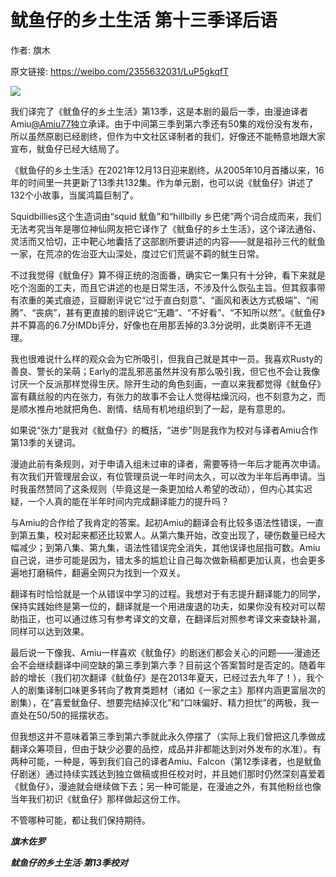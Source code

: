 # 鱿鱼仔的乡土生活 第十三季译后语

作者: 旗木

原文链接: https://weibo.com/2355632031/LuP5gkqfT

![](/image/鱿鱼仔的乡土生活%20第十三季译后语.webp)

我们译完了《鱿鱼仔的乡土生活》第13季，这是本剧的最后一季，由漫迪译者Amiu[@Amiu77](https://weibo.com/n/Amiu77)独立承译。由于中间第三季到第六季还有50集的戏份没有发布，所以虽然原剧已经剧终，但作为中文社区译制者的我们，好像还不能畅意地跟大家宣布，鱿鱼仔已经大结局了。

《鱿鱼仔的乡土生活》在2021年12月13日迎来剧终，从2005年10月首播以来，16年的时间里一共更新了13季共132集。作为单元剧，也可以说《鱿鱼仔》讲述了132个小故事，当属鸿篇巨制了。

Squidbillies这个生造词由“squid 鱿鱼”和“hillbilly 乡巴佬”两个词合成而来，我们无法考究当年是哪位神仙网友把它译作了《鱿鱼仔的乡土生活》，这个译法通俗、灵活而又恰切，正中靶心地囊括了这部剧所要讲述的内容——就是祖孙三代的鱿鱼一家，在荒凉的佐治亚大山深处，度过它们荒诞不羁的鱿生日常。

不过我觉得《鱿鱼仔》算不得正统的泡面番，确实它一集只有十分钟，看下来就是吃个泡面的工夫，而且它讲述的也是日常生活，不涉及什么恢弘主旨。但其叙事带有浓重的美式痕迹，豆瓣剧评说它“过于直白刻意”、“画风和表达方式极端”、“闹腾”、“丧病”，甚有更直接的剧评说它“无趣”、“不好看”、“不知所以然”。《鱿鱼仔》并不算高的6.7分IMDb评分，好像也在用那丢掉的3.3分说明，此类剧评不无道理。

我也很难说什么样的观众会为它所吸引，但我自己就是其中一员。我喜欢Rusty的善良、警长的呆萌；Early的混乱邪恶虽然并没有那么吸引我，但它也不会让我像讨厌一个反派那样觉得生厌。除开生动的角色刻画，一直以来我都觉得《鱿鱼仔》富有藕丝般的内在张力，有张力的故事不会让人觉得枯燥沉闷，也不刻意为之，而是顺水推舟地就把角色、剧情、结局有机地组织到了一起，是有意思的。

如果说“张力”是我对《鱿鱼仔》的概括，“进步”则是我作为校对与译者Amiu合作第13季的关键词。

漫迪此前有条规则，对于申请入组未过审的译者，需要等待一年后才能再次申请。有次我们开管理层会议，有位管理员说一年时间太久，可以改为半年后再申请。当时我虽然赞同了这条规则（毕竟这是一条更加给人希望的改动），但内心其实迟疑，一个人真的能在半年时间内完成翻译能力的提升吗？

与Amiu的合作给了我肯定的答案。起初Amiu的翻译会有比较多语法性错误，一直到第五集，校对起来都还比较累人。从第六集开始，改变出现了，硬伤数量已经大幅减少；到第八集、第九集，语法性错误完全消失，其他误译也屈指可数。Amiu自己说，进步可能是因为，错太多的尴尬让自己每次做新稿都更加认真，也会更多遍地打磨稿件，翻遍全网只为找到一个双关。

翻译有时恰恰就是一个从错误中学习的过程。我想对于有志提升翻译能力的同学，保持实践始终是第一位的，翻译就是一个用进废退的功夫，如果你没有校对可以帮助指正，也可以通过练习有参考译文的文章，在翻译后对照参考译文来查缺补漏，同样可以达到效果。

最后说一下像我、Amiu一样喜欢《鱿鱼仔》的剧迷们都会关心的问题——漫迪还会不会继续翻译中间空缺的第三季到第六季？目前这个答案暂时是否定的。随着年龄的增长（我们初次翻译《鱿鱼仔》是在2013年夏天，已经过去九年了！），我个人的剧集译制口味更多转向了教育类题材（诸如《一家之主》那样内涵更富层次的剧集），在“喜爱鱿鱼仔、想要完结掉汉化”和“口味偏好、精力担忧”的两极，我一直处在50/50的摇摆状态。

但我想这并不意味着第三季到第六季就此永久停摆了（实际上我们曾把这几季做成翻译众筹项目，但由于缺少必要的品控，成品并非都能达到对外发布的水准）。有两种可能，一种是，等到我们自己的译者Amiu、Falcon（第12季译者，也是鱿鱼仔剧迷）通过持续实践达到独立做稿或担任校对时，并且她们那时仍然深刻喜爱着《鱿鱼仔》，漫迪就会继续做下去；另一种可能是，在漫迪之外，有其他粉丝也像当年我们初识《鱿鱼仔》那样做起这份工作。

不管哪种可能，都让我们保持期待。

***旗木佐罗***

***鱿鱼仔的乡土生活·第13季校对***
